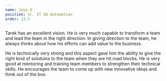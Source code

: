 ```yaml
---
name: Jaya U
position: Sr. IT QA Automation
order: 13.5 
---
```


Tarek has an excellent vision. He is very much capable to transform a team and lead the team in the right direction. In giving direction to the team, he always thinks about how his efforts can add value to the business.

He is technically very strong and this aspect gave him the ability to give the right kind of solutions to the team when they are hit road blocks. He is very good at mentoring and training team members to strengthen their technical skills. He encourages the team to come up with new innovative ideas and think out of the box.
